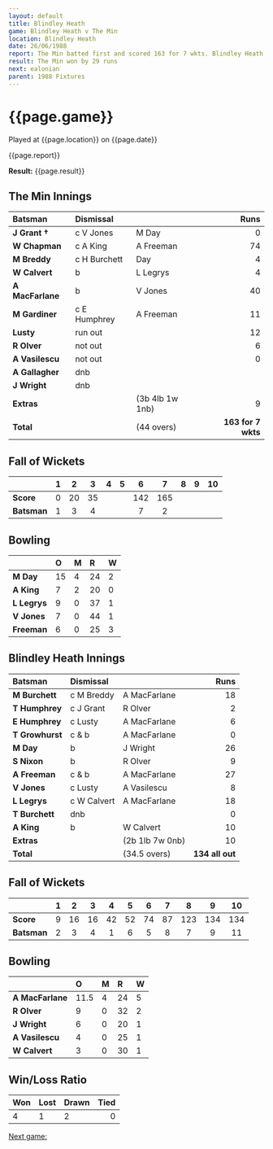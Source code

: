 ```yaml
---
layout: default
title: Blindley Heath
game: Blindley Heath v The Min
location: Blindley Heath
date: 26/06/1988
report: The Min batted first and scored 163 for 7 wkts. Blindley Heath were all out for 134
result: The Min won by 29 runs
next: ealonian
parent: 1988 Fixtures
---
```


# {{page.game}}

Played at {{page.location}} on {{page.date}}

{{page.report}}

**Result:** {{page.result}}

## The Min Innings

| Batsman | Dismissal |  | Runs |
|:---|:---|---|---:|
| **J Grant &#8224;** | c V Jones | M Day | 0 | 
| **W Chapman** | c A King | A Freeman | 74 | 
| **M Breddy** | c H Burchett | Day | 4 | 
| **W Calvert** | b | L Legrys | 4 | 
| **A MacFarlane** | b | V Jones | 40 | 
| **M Gardiner** | c E Humphrey | A Freeman | 11 | 
| **Lusty** | run out |  | 12 | 
| **R Olver** | not out |  | 6 |
| **A Vasilescu** | not out |  | 0 | 
| **A Gallagher** | dnb |  |  | 
| **J Wright** | dnb |  |  | 
| **Extras** | | (3b 4lb 1w 1nb) | 9 | 
| **Total** | | (44 overs) | **163 for 7 wkts** | 

## Fall of Wickets

| | 1 | 2 | 3 | 4 | 5 | 6 | 7 | 8 | 9 | 10 |
|---|:---:|:---:|:---:|:---:|:---:|:---:|:---:|:---:|:---:|:---:|
| **Score** | 0 | 20 | 35 |  |  | 142 | 165 |  |  |  | 
| **Batsman** | 1 | 3 | 4 |  |  | 7 | 2 |  |  |  | 

## Bowling

| | O | M | R | W |
|---|:---|:---|:---|:---|
| **M Day** | 15 | 4 | 24 | 2 | 
| **A King** | 7 | 2 | 20 | 0 | 
| **L Legrys** | 9 | 0 | 37 | 1 | 
| **V Jones** | 7 | 0 | 44 | 1 | 
| **Freeman** | 6 | 0 | 25 | 3 |

## Blindley Heath Innings

| Batsman | Dismissal |  | Runs |
|:---|:---|---|---:|
| **M Burchett** | c M Breddy | A MacFarlane | 18 | 
| **T Humphrey** | c J Grant | R Olver | 2 | 
| **E Humphrey** | c Lusty | A MacFarlane | 6 | 
| **T Growhurst** | c & b | A MacFarlane | 0 |  
| **M Day** | b | J Wright | 26 | 
| **S Nixon** | b | R Olver | 9 | 
| **A Freeman** | c & b | A MacFarlane | 27 |
| **V Jones** | c Lusty | A Vasilescu | 8 | 
| **L Legrys** | c W Calvert | A MacFarlane | 18 | 
| **T Burchett** | dnb |  | 0 |
| **A King** | b | W Calvert | 10 | 
| **Extras** | | (2b 1lb 7w 0nb) | 10 | 
| **Total** | | (34.5 overs) | **134 all out** | 

## Fall of Wickets

| | 1 | 2 | 3 | 4 | 5 | 6 | 7 | 8 | 9 | 10 |
|---|:---:|:---:|:---:|:---:|:---:|:---:|:---:|:---:|:---:|:---:|
| **Score** | 9 | 16 | 16 | 42 | 52 | 74 | 87 | 123 | 134 | 134 | 
| **Batsman** | 2 | 3 | 4 | 1 | 6 | 5 | 8 | 7 | 9 | 11 | 

## Bowling

| | O | M | R | W |
|---|:---|:---|:---|:---|
| **A MacFarlane** | 11.5 | 4 | 24 | 5 | 
| **R Olver** | 9 | 0 | 32 | 2 | 
| **J Wright** | 6 | 0 | 20 | 1 | 
| **A Vasilescu** | 4 | 0 | 25 | 1 | 
| **W Calvert** | 3 | 0 | 30 | 1 |

## Win/Loss Ratio

| Won | Lost | Drawn | Tied |
|:---|:---|:---|---:|
| 4 | 1 | 2 | 0 |

[Next game:]({{page.next}})